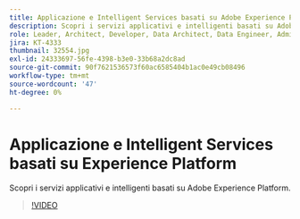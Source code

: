 ```yaml
---
title: Applicazione e Intelligent Services basati su Adobe Experience Platform
description: Scopri i servizi applicativi e intelligenti basati su Adobe Experience Platform.
role: Leader, Architect, Developer, Data Architect, Data Engineer, Admin, User
jira: KT-4333
thumbnail: 32554.jpg
exl-id: 24333697-56fe-4398-b3e0-33b68a2dc8ad
source-git-commit: 90f7621536573f60ac6585404b1ac0e49cb08496
workflow-type: tm+mt
source-wordcount: '47'
ht-degree: 0%

---
```


# Applicazione e Intelligent Services basati su Experience Platform

Scopri i servizi applicativi e intelligenti basati su Adobe Experience Platform.

>[!VIDEO](https://video.tv.adobe.com/v/32554?quality=12&learn=on)

